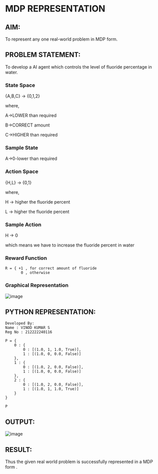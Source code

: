 # MDP REPRESENTATION

## AIM:
To represent any one real-world problem in MDP form.

## PROBLEM STATEMENT:
To develop a AI agent which controls the level of fluoride percentage in water.

### State Space
{A,B,C} -> {0,1,2}

where,

A->LOWER than required

B->CORRECT amount

C->HIGHER than required

### Sample State
A->0-lower than required

### Action Space
{H,L} -> {0,1}

where,

H -> higher the fluoride percent

L ->  higher the fluoride percent

### Sample Action
H -> 0

which means we have to increase the fluoride percent in water

### Reward Function
```
R = { +1 , for correct amount of fluoride
       0 , otherwise
```
### Graphical Representation
![image](https://github.com/Saibandhavi75/mdp-representation/assets/94208895/2a5d6936-b432-4efb-9f8d-d5c7b441b600)


## PYTHON REPRESENTATION:

```
Developed By:
Name : VINOD KUMAR S
Reg No : 212222240116
```
```
P = {
    0 : {
        0 : [(1.0, 1, 1.0, True)],
        1 : [(1.0, 0, 0.0, False)]
    },
    1 : {
        0 : [(1.0, 2, 0.0, False)],
        1 : [(1.0, 0, 0.0, False)]
    },
    2 : {
        0 : [(1.0, 2, 0.0, False)],
        1 : [(1.0, 1, 1.0, True)]
    }
}

P
```

## OUTPUT:
![image](https://github.com/Saibandhavi75/mdp-representation/assets/94208895/aed4bc06-883c-4cfe-87e3-fcdb294d2b52)


## RESULT:
Thus the given real world problem is successfully represented in a MDP form .

